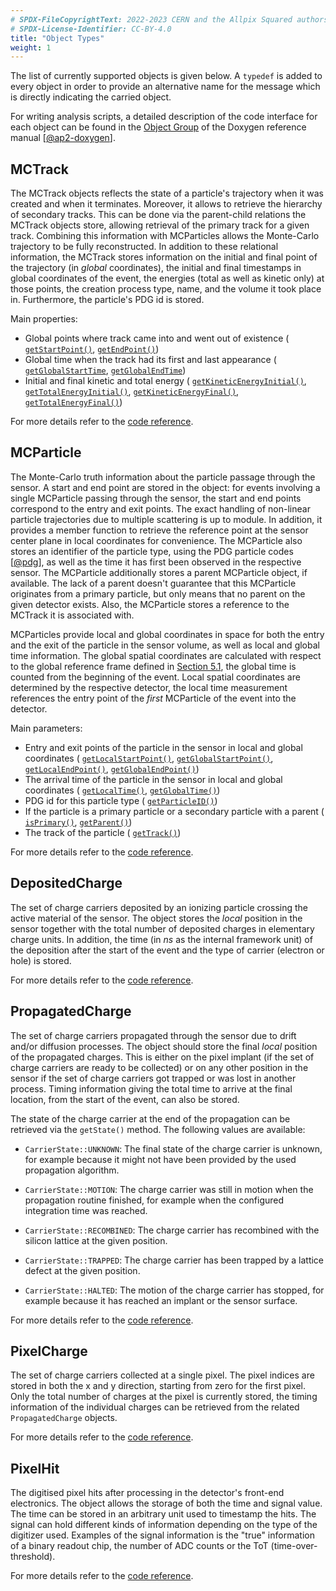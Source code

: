 ```yaml
---
# SPDX-FileCopyrightText: 2022-2023 CERN and the Allpix Squared authors
# SPDX-License-Identifier: CC-BY-4.0
title: "Object Types"
weight: 1
---
```


The list of currently supported objects is given below. A `typedef` is added to every object in order to provide an
alternative name for the message which is directly indicating the carried object.

For writing analysis scripts, a detailed description of the code interface for each object can be found in the
[Object Group](https://allpix-squared.docs.cern.ch/reference/group__Objects.html) of the Doxygen reference manual
\[[@ap2-doxygen]\].

## MCTrack

The MCTrack objects reflects the state of a particle's trajectory when it was created and when it terminates. Moreover, it
allows to retrieve the hierarchy of secondary tracks. This can be done via the parent-child relations the MCTrack objects
store, allowing retrieval of the primary track for a given track. Combining this information with MCParticles allows the
Monte-Carlo trajectory to be fully reconstructed. In addition to these relational information, the MCTrack stores information
on the initial and final point of the trajectory (in *global* coordinates), the initial and final timestamps in global
coordinates of the event, the energies (total as well as kinetic only) at those points, the creation process type, name, and
the volume it took place in. Furthermore, the particle's PDG id is stored.

Main properties:
- Global points where track came into and went out of existence (
  [`getStartPoint()`](https://allpix-squared.docs.cern.ch/reference/classallpix_1_1MCTrack.html#a1bddb8af8c3f64067bf8767c5a435117),
  [`getEndPoint()`](https://allpix-squared.docs.cern.ch/reference/classallpix_1_1MCTrack.html#a1ae55b27c872c7adfa6fd890f2f83195))
- Global time when the track had its first and last appearance (
  [`getGlobalStartTime`](https://allpix-squared.docs.cern.ch/reference/classallpix_1_1MCTrack.html#a913166027c8a2dec9ffba22361b289f1),
  [`getGlobalEndTime`](https://allpix-squared.docs.cern.ch/reference/classallpix_1_1MCTrack.html#a01377a4a6f447bc85b92e306da5989c3))
- Initial and final kinetic and total energy (
  [`getKineticEnergyInitial()`](https://allpix-squared.docs.cern.ch/reference/classallpix_1_1MCTrack.html#a9998511439c665d777d65779f9f9dcdf),
  [`getTotalEnergyInitial()`](https://allpix-squared.docs.cern.ch/reference/classallpix_1_1MCTrack.html#a25c481bd56d0c2ab8ba15c4292c8ecc7),
  [`getKineticEnergyFinal()`](https://allpix-squared.docs.cern.ch/reference/classallpix_1_1MCTrack.html#a40419d59795984f813e0611205af6740),
  [`getTotalEnergyFinal()`](https://allpix-squared.docs.cern.ch/reference/classallpix_1_1MCTrack.html#adfb09b0a238968fb728a3668d67f739e))

For more details refer to the [code reference](https://allpix-squared.docs.cern.ch/reference/classallpix_1_1MCTrack.html).

## MCParticle

The Monte-Carlo truth information about the particle passage through the sensor. A start and end point are stored in the
object: for events involving a single MCParticle passing through the sensor, the start and end points correspond to the entry
and exit points. The exact handling of non-linear particle trajectories due to multiple scattering is up to module. In
addition, it provides a member function to retrieve the reference point at the sensor center plane in local coordinates for
convenience. The MCParticle also stores an identifier of the particle type, using the PDG particle codes \[[@pdg]\], as well
as the time it has first been observed in the respective sensor. The MCParticle additionally stores a parent MCParticle
object, if available. The lack of a parent doesn't guarantee that this MCParticle originates from a primary particle, but
only means that no parent on the given detector exists. Also, the MCParticle stores a reference to the MCTrack it is
associated with.

MCParticles provide local and global coordinates in space for both the entry and the exit of the particle in the sensor
volume, as well as local and global time information. The global spatial coordinates are calculated with respect to the
global reference frame defined in [Section 5.1](../05_geometry_detectors/01_geometry.md#coordinate-systems), the global time
is counted from the beginning of the event. Local spatial coordinates are determined by the respective detector, the local
time measurement references the entry point of the *first* MCParticle of the event into the detector.

Main parameters:
- Entry and exit points of the particle in the sensor in local and global coordinates (
  [`getLocalStartPoint()`](https://allpix-squared.docs.cern.ch/reference/classallpix_1_1MCParticle.html#a3ab0b177b8b64535057d98bd3238cae3),
  [`getGlobalStartPoint()`](https://allpix-squared.docs.cern.ch/reference/classallpix_1_1MCParticle.html#a2f6a661fe23e0fcc102af99fe044db5a),
  [`getLocalEndPoint()`](https://allpix-squared.docs.cern.ch/reference/classallpix_1_1MCParticle.html#a7bf3fe84684c26be72cdf2442b986fe8),
  [`getGlobalEndPoint()`](https://allpix-squared.docs.cern.ch/reference/classallpix_1_1MCParticle.html#a1529985658a12ea1c26bed764dec001d))
- The arrival time of the particle in the sensor in local and global coordinates (
  [`getLocalTime()`](https://allpix-squared.docs.cern.ch/reference/classallpix_1_1MCParticle.html#a354c07df3e02198e7b2a6d856765d2c5),
  [`getGlobalTime()`](https://allpix-squared.docs.cern.ch/reference/classallpix_1_1MCParticle.html#ac50facfceaf33ebdc7199085ec3549f7))
- PDG id for this particle type (
  [`getParticleID()`](https://allpix-squared.docs.cern.ch/reference/classallpix_1_1MCParticle.html#a940f894b9773e58eed588acd85712bd4))
- If the particle is a primary particle or a secondary particle with a parent (
  [`isPrimary()`](https://allpix-squared.docs.cern.ch/reference/classallpix_1_1MCParticle.html#a7cc9e9f4ace629928a34c5e3f72d5efa),
  [`getParent()`](https://allpix-squared.docs.cern.ch/reference/classallpix_1_1MCParticle.html#a8985cb34f41e91cf6f193ac72b9f0ed3))
- The track of the particle (
  [`getTrack()`](https://allpix-squared.docs.cern.ch/reference/classallpix_1_1MCParticle.html#a997b124cb9020557ffb8bf18620eb970))

For more details refer to the [code reference](https://allpix-squared.docs.cern.ch/reference/classallpix_1_1MCParticle.html).

## DepositedCharge

The set of charge carriers deposited by an ionizing particle crossing the active material of the sensor. The object stores
the *local* position in the sensor together with the total number of deposited charges in elementary charge units. In
addition, the time (in *ns* as the internal framework unit) of the deposition after the start of the event and the type of
carrier (electron or hole) is stored.

For more details refer to the [code reference](https://allpix-squared.docs.cern.ch/reference/classallpix_1_1DepositedCharge.html).

## PropagatedCharge

The set of charge carriers propagated through the sensor due to drift and/or diffusion processes. The object should store the
final *local* position of the propagated charges. This is either on the pixel implant (if the set of charge carriers are
ready to be collected) or on any other position in the sensor if the set of charge carriers got trapped or was lost in
another process. Timing information giving the total time to arrive at the final location, from the start of the event, can
also be stored.

The state of the charge carrier at the end of the propagation can be retrieved via the `getState()` method. The following
values are available:

- `CarrierState::UNKNOWN`:
  The final state of the charge carrier is unknown, for example because it might not have been provided by the used
  propagation algorithm.

- `CarrierState::MOTION`:
  The charge carrier was still in motion when the propagation routine finished, for example when the configured integration
  time was reached.

- `CarrierState::RECOMBINED`:
  The charge carrier has recombined with the silicon lattice at the given position.

- `CarrierState::TRAPPED`:
  The charge carrier has been trapped by a lattice defect at the given position.

- `CarrierState::HALTED`:
  The motion of the charge carrier has stopped, for example because it has reached an implant or the sensor surface.

For more details refer to the [code reference](https://allpix-squared.docs.cern.ch/reference/classallpix_1_1PropagatedCharge.html).

## PixelCharge

The set of charge carriers collected at a single pixel. The pixel indices are stored in both the x and y direction, starting
from zero for the first pixel. Only the total number of charges at the pixel is currently stored, the timing information of
the individual charges can be retrieved from the related `PropagatedCharge` objects.

For more details refer to the [code reference](https://allpix-squared.docs.cern.ch/reference/classallpix_1_1PixelCharge.html).

## PixelHit

The digitised pixel hits after processing in the detector's front-end electronics. The object allows the storage of both the
time and signal value. The time can be stored in an arbitrary unit used to timestamp the hits. The signal can hold different
kinds of information depending on the type of the digitizer used. Examples of the signal information is the "true"
information of a binary readout chip, the number of ADC counts or the ToT (time-over-threshold).

For more details refer to the [code reference](https://allpix-squared.docs.cern.ch/reference/classallpix_1_1PixelHit.html).


[@pdg]: http://hepdata.cedar.ac.uk/lbl/2016/reviews/rpp2016-rev-monte-carlo-numbering.pdf
[@ap2-doxygen]: https://allpix-squared.docs.cern.ch/reference/
